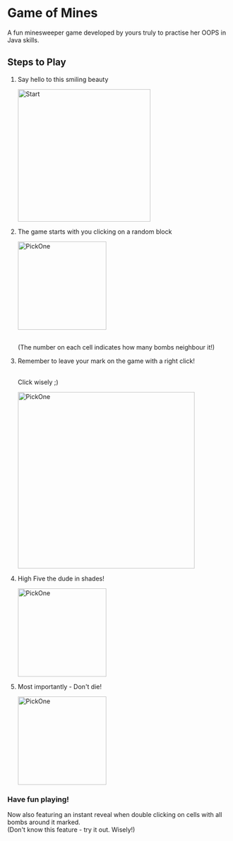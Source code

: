 # Game of Mines

A fun minesweeper game developed by yours truly to practise her OOPS in Java skills.

## Steps to Play

1. Say hello to this smiling beauty

    <img src="1.png" alt="Start" width="300px" height=300px/>
    
2. The game starts with you clicking on a random block

    <img src="2.png" alt="PickOne" width="200px" height=200px/>
    
    <br>(The number on each cell indicates how many bombs neighbour it!)

3. Remember to leave your mark on the game with a right click!
   
   <br>Click wisely ;)
   
    <img src="3.png" alt="PickOne" width="400px" height=400px/>
 
4. High Five the dude in shades!

   <img src="4.png" alt="PickOne" width="200px" height=200px/>
   
5. Most importantly - Don't die!

   <img src="5.png" alt="PickOne" width="200px" height=200px/>
   
   
   
### Have fun playing!

Now also featuring an instant reveal when double clicking on cells with all bombs around it marked.
<br>(Don't know this feature - try it out. Wisely!)


